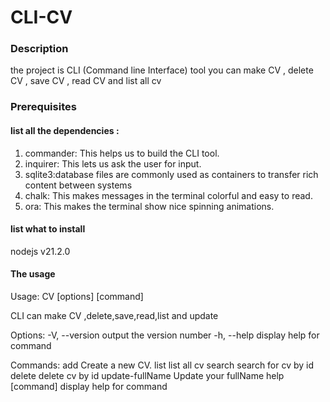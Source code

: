 # CLI-CV

### Description

the project is CLI (Command line Interface) tool you can make CV , delete CV , save CV , read CV and list all cv

### Prerequisites

#### list all the dependencies :

1. commander: This helps us to build the CLI tool.
2. inquirer: This lets us ask the user for input.
3. sqlite3:database files are commonly used as containers to transfer rich content between systems
4. chalk: This makes messages in the terminal colorful and easy to read.
5. ora: This makes the terminal show nice spinning animations.

#### list what to install

nodejs v21.2.0

#### The usage  
Usage: CV [options] [command]

CLI can make CV ,delete,save,read,list and update

Options:
  -V, --version    output the version number
  -h, --help       display help for command

Commands:
  add              Create a new CV.
  list             list all cv
  search           search for cv by id
  delete           delete cv by id
  update-fullName  Update your fullName
  help [command]   display help for command
